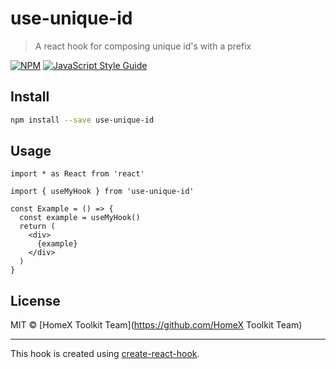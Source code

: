 # use-unique-id

> A react hook for composing unique id&#x27;s with a prefix

[![NPM](https://img.shields.io/npm/v/use-unique-id.svg)](https://www.npmjs.com/package/use-unique-id) [![JavaScript Style Guide](https://img.shields.io/badge/code_style-standard-brightgreen.svg)](https://standardjs.com)

## Install

```bash
npm install --save use-unique-id
```

## Usage

```tsx
import * as React from 'react'

import { useMyHook } from 'use-unique-id'

const Example = () => {
  const example = useMyHook()
  return (
    <div>
      {example}
    </div>
  )
}
```

## License

MIT © [HomeX Toolkit Team](https://github.com/HomeX Toolkit Team)

---

This hook is created using [create-react-hook](https://github.com/hermanya/create-react-hook).
